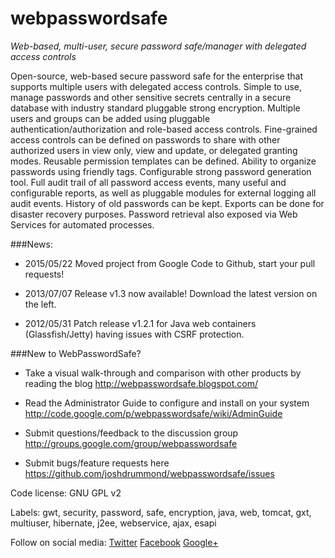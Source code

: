 # webpasswordsafe

*Web-based, multi-user, secure password safe/manager with delegated access controls*

Open-source, web-based secure password safe for the enterprise that supports multiple users with delegated access controls. Simple to use, manage passwords and other sensitive secrets centrally in a secure database with industry standard pluggable strong encryption. Multiple users and groups can be added using pluggable authentication/authorization and role-based access controls. Fine-grained access controls can be defined on passwords to share with other authorized users in view only, view and update, or delegated granting modes. Reusable permission templates can be defined. Ability to organize passwords using friendly tags. Configurable strong password generation tool. Full audit trail of all password access events, many useful and configurable reports, as well as pluggable modules for external logging all audit events. History of old passwords can be kept. Exports can be done for disaster recovery purposes. Password retrieval also exposed via Web Services for automated processes.

###News:

+ 2015/05/22 Moved project from Google Code to Github, start your pull requests!

+ 2013/07/07 Release v1.3 now available! Download the latest version on the left.

+ 2012/05/31 Patch release v1.2.1 for Java web containers (Glassfish/Jetty) having issues with CSRF protection.

###New to WebPasswordSafe?

+ Take a visual walk-through and comparison with other products by reading the blog http://webpasswordsafe.blogspot.com/

+ Read the Administrator Guide to configure and install on your system http://code.google.com/p/webpasswordsafe/wiki/AdminGuide

+ Submit questions/feedback to the discussion group http://groups.google.com/group/webpasswordsafe

+ Submit bugs/feature requests here https://github.com/joshdrummond/webpasswordsafe/issues


Code license: GNU GPL v2

Labels: gwt, security, password, safe, encryption, java, web, tomcat, gxt, multiuser, hibernate, j2ee, webservice, ajax, esapi

Follow on social media: [Twitter](http://www.twitter.com/webpasswordsafe) [Facebook](http://www.facebook.com/pages/WebPasswordSafe/167362216630878)
[Google+](http://plus.google.com/u/0/116252740872456615956/)

